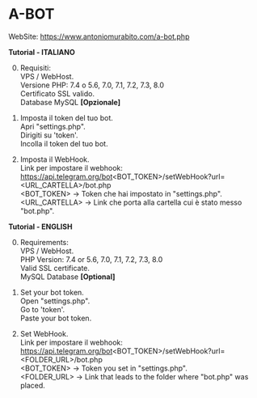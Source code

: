# A-BOT

WebSite: https://www.antoniomurabito.com/a-bot.php

<b>Tutorial - ITALIANO</b>

0. Requisiti:<br>
  VPS / WebHost.<br>
  Versione PHP: 7.4 o 5.6, 7.0, 7.1, 7.2, 7.3, 8.0<br>
  Certificato SSL valido.<br>
  Database MySQL <b>[Opzionale]</b>

1. Imposta il token del tuo bot.<br>
  Apri "settings.php".<br>
  Dirigiti su 'token'.<br>
  Incolla il token del tuo bot.<br>
  
2. Imposta il WebHook.<br>
  Link per impostare il webhook: https://api.telegram.org/bot<BOT_TOKEN>/setWebHook?url=<URL_CARTELLA>/bot.php<br>
  <BOT_TOKEN> -> Token che hai impostato in "settings.php".<br>
  <URL_CARTELLA> -> Link che porta alla cartella cui è stato messo "bot.php".<br>
  

<b>Tutorial - ENGLISH</b>

0. Requirements:<br>
  VPS / WebHost.<br>
  PHP Version: 7.4 or 5.6, 7.0, 7.1, 7.2, 7.3, 8.0<br>
  Valid SSL certificate.<br>
  MySQL Database <b>[Optional]</b>

1. Set your bot token.<br>
  Open "settings.php".<br>
  Go to 'token'.<br>
  Paste your bot token.<br>
  
2. Set WebHook.<br>
  Link per impostare il webhook: https://api.telegram.org/bot<BOT_TOKEN>/setWebHook?url=<FOLDER_URL>/bot.php<br>
  <BOT_TOKEN> -> Token you set in "settings.php".<br>
  <FOLDER_URL> -> Link that leads to the folder where "bot.php" was placed.<br>
